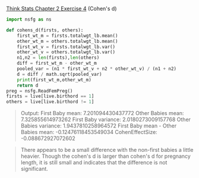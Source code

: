 [Think Stats Chapter 2 Exercise 4](http://greenteapress.com/thinkstats2/html/thinkstats2003.html#toc24) (Cohen's d)

```python
import nsfg as ns

def cohens_d(firsts, others):
    first_wt_m = firsts.totalwgt_lb.mean()
    other_wt_m = others.totalwgt_lb.mean()
    first_wt_v = firsts.totalwgt_lb.var()
    other_wt_v = others.totalwgt_lb.var()
    n1,n2 = len(firsts),len(others)
    diff = first_wt_m - other_wt_m
    pooled_var = (n1 * first_wt_v + n2 * other_wt_v) / (n1 + n2)
    d = diff / math.sqrt(pooled_var)
    print(first_wt_m,other_wt_m)
    return d
preg = nsfg.ReadFemPreg()
firsts = live[live.birthord == 1]
others = live[live.birthord != 1]
```
> Output:
First Baby mean: 7.201094430437772
Other Babies mean: 7.325855614973262 
First Baby variance: 2.0180273009157768 
Other Babies variance: 1.9437810258964572 
First Baby mean - Other Babies mean: -0.12476118453549034
CohenEffectSize: -0.088672927072602

> There appears to be a small difference with the non-first babies a little heavier. Though the cohen's d is larger than cohen's d for pregnancy length, it is still small and indicates that the difference is not significant.
